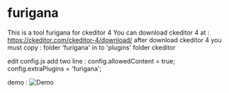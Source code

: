 # furigana
This is a tool furigana for ckeditor 4
You can download ckeditor 4 at : https://ckeditor.com/ckeditor-4/download/
after download ckeditor 4 you must copy : folder 'furigana' in to 'plugins' folder ckeditor

edit config.js add two line :
config.allowedContent = true;
config.extraPlugins = 'furigana';

demo :
![Demo](https://raw.githubusercontent.com/tygonorg/furigana/screen.gif)

